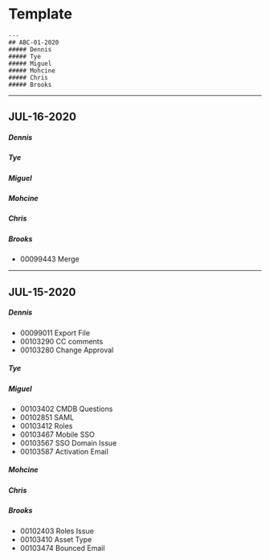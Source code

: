 # Template
```
---
## ABC-01-2020
##### Dennis
##### Tye
##### Miguel
##### Mohcine
##### Chris
##### Brooks
```

---
## JUL-16-2020
##### Dennis
##### Tye
##### Miguel
##### Mohcine
##### Chris
##### Brooks
- 00099443 Merge



---
## JUL-15-2020
##### Dennis
- 00099011 Export File
- 00103290 CC comments
- 00103280 Change Approval
##### Tye
##### Miguel
- 00103402 CMDB Questions
- 00102851 SAML
- 00103412 Roles
- 00103467 Mobile SSO
- 00103567 SSO Domain Issue
- 00103587 Activation Email
##### Mohcine
##### Chris
##### Brooks
- 00102403 Roles Issue
- 00103410 Asset Type
- 00103474 Bounced Email